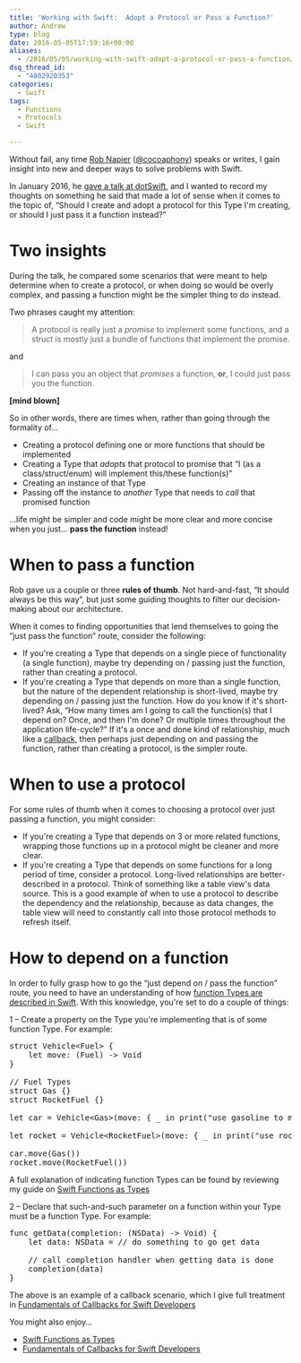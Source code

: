 ```yaml
---
title: 'Working with Swift:  Adopt a Protocol or Pass a Function?'
author: Andrew
type: blog
date: 2016-05-05T17:59:16+00:00
aliases:
  - /2016/05/05/working-with-swift-adopt-a-protocol-or-pass-a-function/
dsq_thread_id:
  - "4802920353"
categories:
  - Swift
tags:
  - Functions
  - Protocols
  - Swift

---
```

Without fail, any time [Rob Napier][1] ([@cocoaphony][2]) speaks or writes, I gain insight into new and deeper ways to solve problems with Swift.

In January 2016, he [gave a talk at dotSwift][3], and I wanted to record my thoughts on something he said that made a lot of sense when it comes to the topic of, &#8220;Should I create and adopt a protocol for this Type I'm creating, or should I just pass it a function instead?&#8221;



<a name="two-insights" class="jump-target"></a>

# Two insights

During the talk, he compared some scenarios that were meant to help determine when to create a protocol, or when doing so would be overly complex, and passing a function might be the simpler thing to do instead.

Two phrases caught my attention:

> A protocol is really just a _promise_ to implement some functions, and a struct is mostly just a bundle of functions that implement the promise. 

and

> I can pass you an object that _promises_ a function, **or**, I could just pass you the function. 

**[mind blown]**

So in other words, there are times when, rather than going through the formality of&#8230;

  * Creating a protocol defining one or more functions that should be implemented
  * Creating a Type that _adopts_ that protocol to promise that &#8220;I (as a class/struct/enum) will implement this/these function(s)&#8221;
  * Creating an instance of that Type
  * Passing off the instance to _another_ Type that needs to _call_ that promised function

&#8230;life might be simpler and code might be more clear and more concise when you just&#8230; **pass the function** instead!

<a name="when-to-pass-a-function" class="jump-target"></a>

# When to pass a function

Rob gave us a couple or three **rules of thumb**. Not hard-and-fast, &#8220;It should always be this way&#8221;, but just some guiding thoughts to filter our decision-making about our architecture.

When it comes to finding opportunities that lend themselves to going the &#8220;just pass the function&#8221; route, consider the following:

  * If you're creating a Type that depends on a single piece of functionality (a single function), maybe try depending on / passing just the function, rather than creating a protocol.
  * If you're creating a Type that depends on more than a single function, but the nature of the dependent relationship is short-lived, maybe try depending on / passing just the function. How do you know if it's short-lived? Ask, &#8220;How many times am I going to call the function(s) that I depend on? Once, and then I'm done? Or multiple times throughout the application life-cycle?&#8221; If it's a once and done kind of relationship, much like a [callback][4], then perhaps just depending on and passing the function, rather than creating a protocol, is the simpler route.

<a name="when-to-use-a-protocol" class="jump-target"></a>

# When to use a protocol

For some rules of thumb when it comes to choosing a protocol over just passing a function, you might consider:

  * If you're creating a Type that depends on 3 or more related functions, wrapping those functions up in a protocol might be cleaner and more clear.
  * If you're creating a Type that depends on some functions for a long period of time, consider a protocol. Long-lived relationships are better-described in a protocol. Think of something like a table view's data source. This is a good example of when to use a protocol to describe the dependency and the relationship, because as data changes, the table view will need to constantly call into those protocol methods to refresh itself.

<a name="how-to-depend-on-a-function" class="jump-target"></a>

# How to depend on a function

In order to fully grasp how to go the &#8220;just depend on / pass the function&#8221; route, you need to have an understanding of how [function Types are described in Swift][5]. With this knowledge, you're set to do a couple of things:

1 – Create a property on the Type you're implementing that is of some function Type. For example:

<pre class="lang:swift decode:true " title="Function property" >struct Vehicle&lt;Fuel> {
    let move: (Fuel) -> Void
}

// Fuel Types
struct Gas {}
struct RocketFuel {}

let car = Vehicle&lt;Gas>(move: { _ in print("use gasoline to move") })

let rocket = Vehicle&lt;RocketFuel>(move: { _ in print("use rocket fuel to move") })

car.move(Gas())
rocket.move(RocketFuel())
</pre>

A full explanation of indicating function Types can be found by reviewing my guide on [Swift Functions as Types][5]

2 – Declare that such-and-such parameter on a function within your Type must be a function Type. For example:

<pre class="lang:swift decode:true " title="Function parameter" >func getData(completion: (NSData) -&gt; Void) {
    let data: NSData = // do something to go get data

    // call completion handler when getting data is done
    completion(data)
}</pre>

The above is an example of a callback scenario, which I give full treatment in [Fundamentals of Callbacks for Swift Developers][4]

<a name="related" class="jump-target"></a>

<div class="resources">
  <div class="resources-header">
    You might also enjoy&#8230;
  </div>
  
  <ul class="resources-content">
    <li>
      <i class="fa fa-angle-right"></i> <a href="https://www.andrewcbancroft.com/2016/03/18/swift-functions-as-types/" title="Swift Functions as Types">Swift Functions as Types</a>
    </li>
    <li>
      <i class="fa fa-angle-right"></i> <a href="https://www.andrewcbancroft.com/2016/02/15/fundamentals-of-callbacks-for-swift-developers/" title="Fundamentals of Callbacks for Swift Developers">Fundamentals of Callbacks for Swift Developers</a>
    </li>
  </ul>
</div>

<a name="share" class="jump-target"></a>

 [1]: http://robnapier.net/
 [2]: https://twitter.com/cocoaphony
 [3]: http://www.thedotpost.com/2016/01/rob-napier-beyond-crusty-real-world-protocols
 [4]: https://www.andrewcbancroft.com/2016/02/15/fundamentals-of-callbacks-for-swift-developers/
 [5]: https://www.andrewcbancroft.com/2016/03/18/swift-functions-as-types/